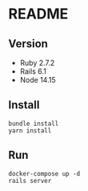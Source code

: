# README
## Version
* Ruby 2.7.2
* Rails 6.1
* Node 14.15

## Install
```
bundle install
yarn install
```

## Run
```
docker-compose up -d
rails server
```

